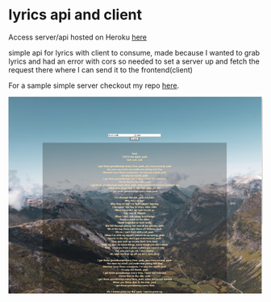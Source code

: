 # lyrics api and client

Access server/api hosted on Heroku [here](https://se-lyrics.herokuapp.com/lyrics)

simple api for lyrics with client to consume, made because I wanted to
grab lyrics and had an error with cors so needed to set a server up and fetch the request there
where I can send it to the frontend(client)

For a sample simple server checkout my repo [here](https://github.com/elsowiny/ExpressServerTemplate).


![client img](./repoAssets/travis_mi_amigo.png)
